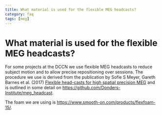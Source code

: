 ```yaml
---
title: What material is used for the flexible MEG headcasts?
category: faq
tags: [meg]
---
```


# What material is used for the flexible MEG headcasts?

For some projects at the DCCN we use flexible MEG headcasts  to reduce subject motion and to allow precise repositioning over sessions. The procedure we use is derived from the publication by Sofie S Meyer, Gareth Barnes et al. (2017) [Flexible head-casts for high spatial precision MEG](https://doi.org/10.1016/j.jneumeth.2016.11.009) and is outlined in some detail on <https://github.com/Donders-Institute/meg_headcast>.

The foam we are using is <https://www.smooth-on.com/products/flexfoam-15/>. 